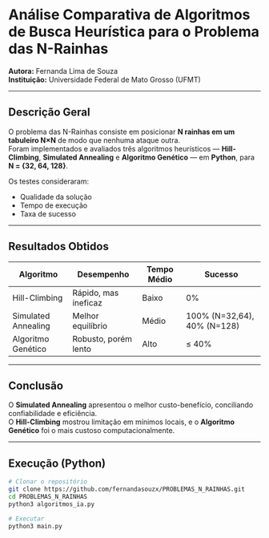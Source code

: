# Análise Comparativa de Algoritmos de Busca Heurística para o Problema das N-Rainhas

**Autora:** Fernanda Lima de Souza  
**Instituição:** Universidade Federal de Mato Grosso (UFMT)

---

## Descrição Geral
O problema das N-Rainhas consiste em posicionar **N rainhas em um tabuleiro N×N** de modo que nenhuma ataque outra.  
Foram implementados e avaliados três algoritmos heurísticos — **Hill-Climbing**, **Simulated Annealing** e **Algoritmo Genético** — em **Python**, para **N = {32, 64, 128}**.

Os testes consideraram:
- Qualidade da solução  
- Tempo de execução  
- Taxa de sucesso  

---

## Resultados Obtidos

| Algoritmo           | Desempenho              | Tempo Médio | Sucesso                                  |
|---------------------|------------------------|--------------|-------------------------------------------|
| Hill-Climbing       | Rápido, mas ineficaz   | Baixo        | 0%                                        |
| Simulated Annealing | Melhor equilíbrio       | Médio        | 100% (N=32,64), 40% (N=128)              |
| Algoritmo Genético  | Robusto, porém lento   | Alto         | ≤ 40%                                    |

---

## Conclusão
O **Simulated Annealing** apresentou o melhor custo-benefício, conciliando confiabilidade e eficiência.  
O **Hill-Climbing** mostrou limitação em mínimos locais, e o **Algoritmo Genético** foi o mais custoso computacionalmente.

---

## Execução (Python)

```bash
# Clonar o repositório
git clone https://github.com/fernandasouzx/PROBLEMAS_N_RAINHAS.git
cd PROBLEMAS_N_RAINHAS
python3 algoritmos_ia.py

# Executar
python3 main.py
